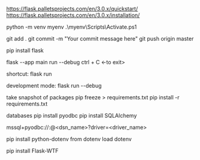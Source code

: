 https://flask.palletsprojects.com/en/3.0.x/quickstart/
https://flask.palletsprojects.com/en/3.0.x/installation/

python -m venv myenv
.\myenv\Scripts\Activate.ps1

git add .
git commit -m "Your commit message here"
git push origin master

pip install flask

flask --app main run --debug
ctrl + C <-to exit>

shortcut:
flask run

development mode:
flask run --debug

take snapshot of packages
pip freeze > requirements.txt
pip install -r requirements.txt

databases
pip install pyodbc
pip install SQLAlchemy

mssql+pyodbc://<username>:<password>@<dsn_name>?driver=<driver_name>

pip install python-dotenv
from dotenv load dotenv

pip install Flask-WTF